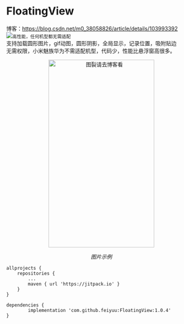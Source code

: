 # FloatingView
博客：https://blog.csdn.net/m0_38058826/article/details/103993392  
[![](https://jitpack.io/v/feiyuu/FloatingView.svg)](https://jitpack.io/#feiyuu/FloatingView)```高性能，任何机型都无需适配```  
支持加载圆形图片，gif动图，圆形阴影，全局显示，记录位置，吸附贴边  
无需权限，小米魅族华为不需适配机型，代码少，性能比悬浮窗高很多。  


<p align="center">
	<img src="https://github.com/feiyuu/FloatingView/blob/master/untitled.gif" alt="图裂请去博客看"  width="280" height="498">
	<p align="center">
		<em>图片示例</em>
	</p>
</p>

	allprojects {
		repositories {
			...
			maven { url 'https://jitpack.io' }
		}
	}

	dependencies {
	        implementation 'com.github.feiyuu:FloatingView:1.0.4'
	}
